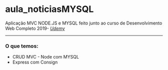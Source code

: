 # aula_noticiasMYSQL
Aplicação MVC NODE.JS e MYSQL feito junto ao curso de Desenvolvimento Web Completo 2019- <em><a href="https://www.udemy.com/">Udemy</a></em>
<hr>

<h3>O que temos:</h3>
<ul>
	<li>CRUD MVC - Node com MYSQL</li>
	<li>Express com Consign</li>
</ul>
